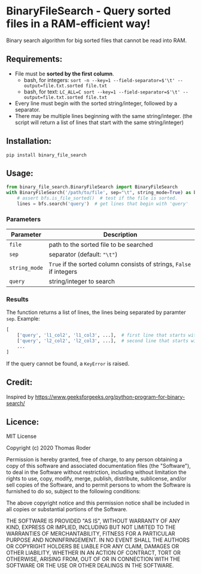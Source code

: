 # BinaryFileSearch - Query sorted files in a RAM-efficient way!

Binary search algorithm for big sorted files that cannot be read into RAM.

## Requirements:

* File must be **sorted by the first column**.
    * bash, for integers: `sort -n --key=1 --field-separator=$'\t' --output=file.txt.sorted file.txt`
    * bash, for text: `LC_ALL=C sort --key=1 --field-separator=$'\t' --output=file.txt.sorted file.txt`
* Every line must begin with the sorted string/integer, followed by a separator.
* There may be multiple lines beginning with the same string/integer. (the script will return a list of lines that 
start with the same string/integer)

## Installation:

```
pip install binary_file_search
```

## Usage:

```Python
from binary_file_search.BinaryFileSearch import BinaryFileSearch
with BinaryFileSearch('/path/to/file', sep="\t", string_mode=True) as bfs:
    # assert bfs.is_file_sorted()  # test if the file is sorted.
    lines = bfs.search('query')  # get lines that begin with 'query'
```

### Parameters

| Parameter      | Description                                                         |
| -------------- | ------------------------------------------------------------------- |
| `file`         | path to the sorted file to be searched                              |
| `sep`          | separator (default: `"\t"`)                                         |
| `string_mode`  | `True` if the sorted column consists of strings, `False` if integers|
| `query`        | string/integer to search                                            |

### Results

The function returns a list of lines, the lines being separated by paramter `sep`. Example:

```Python
[
    ['query', 'l1_col2', 'l1_col3', ...],  # first line that starts with 'query'
    ['query', 'l2_col2', 'l2_col3', ...],  # second line that starts with 'query'
    ...
]
```

If the query cannot be found, a `KeyError` is raised.

## Credit:
Inspired by https://www.geeksforgeeks.org/python-program-for-binary-search/

## Licence:

MIT License

Copyright (c) 2020 Thomas Roder

Permission is hereby granted, free of charge, to any person obtaining a copy
of this software and associated documentation files (the "Software"), to deal
in the Software without restriction, including without limitation the rights
to use, copy, modify, merge, publish, distribute, sublicense, and/or sell
copies of the Software, and to permit persons to whom the Software is
furnished to do so, subject to the following conditions:

The above copyright notice and this permission notice shall be included in all
copies or substantial portions of the Software.

THE SOFTWARE IS PROVIDED "AS IS", WITHOUT WARRANTY OF ANY KIND, EXPRESS OR
IMPLIED, INCLUDING BUT NOT LIMITED TO THE WARRANTIES OF MERCHANTABILITY,
FITNESS FOR A PARTICULAR PURPOSE AND NONINFRINGEMENT. IN NO EVENT SHALL THE
AUTHORS OR COPYRIGHT HOLDERS BE LIABLE FOR ANY CLAIM, DAMAGES OR OTHER
LIABILITY, WHETHER IN AN ACTION OF CONTRACT, TORT OR OTHERWISE, ARISING FROM,
OUT OF OR IN CONNECTION WITH THE SOFTWARE OR THE USE OR OTHER DEALINGS IN THE
SOFTWARE.